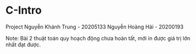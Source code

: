 # C-Intro
Project
Nguyễn Khánh Trung - 20205133
Nguyễn Hoàng Hải - 20200193

Note: Bài 2 thuật toán quy hoạch động chưa hoàn tất, mới in được giá trị lớn nhất đạt được.
